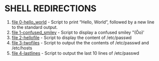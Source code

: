 # SHELL REDIRECTIONS

1. [file 0-hello_world](./0-hello_world) -  Script to print “Hello, World”, followed by a new line to the standard output.
2. [file 1-confused_smiley](./1-confused_smiley) - Script to display a confused smiley "(Ôo)'
3. [file 2-hellofile](./2-hellofile) - Script to display the content of /etc/passwd
4. [file 3-twofiles](./3-twofiles) - Script to output the the contents of /etc/passwd and /etc/hosts
5. [file 4-lastlines](./4-lastlines) - Script to output the last 10 lines of /etc/passwd
